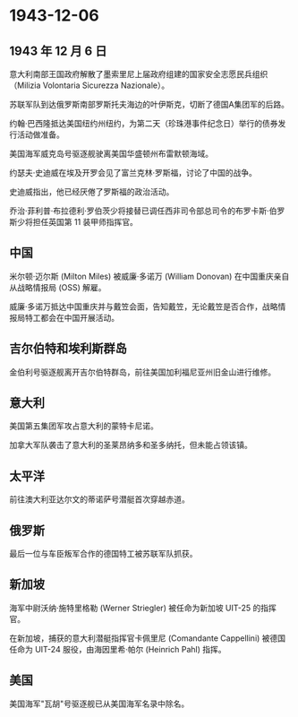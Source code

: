 # 1943-12-06

## 1943 年 12 月 6 日

意大利南部王国政府解散了墨索里尼上届政府组建的国家安全志愿民兵组织（Milizia
Volontaria Sicurezza Nazionale）。

苏联军队到达俄罗斯南部罗斯托夫海边的叶伊斯克，切断了德国A集团军的后路。

约翰·巴西隆抵达美国纽约州纽约，为第二天（珍珠港事件纪念日）举行的债券发行活动做准备。

美国海军威克岛号驱逐舰驶离美国华盛顿州布雷默顿海域。

约瑟夫·史迪威在埃及开罗会见了富兰克林·罗斯福，讨论了中国的战争。

史迪威指出，他已经厌倦了罗斯福的政治活动。

乔治·菲利普·布拉德利·罗伯茨少将接替已调任西非司令部总司令的布罗卡斯·伯罗斯少将担任英国第
11 装甲师指挥官。

## 中国

米尔顿·迈尔斯 (Milton Miles) 被威廉·多诺万 (William Donovan)
在中国重庆亲自从战略情报局 (OSS) 解雇。

威廉·多诺万抵达中国重庆并与戴笠会面，告知戴笠，无论戴笠是否合作，战略情报局特工都会在中国开展活动。

## 吉尔伯特和埃利斯群岛

金伯利号驱逐舰离开吉尔伯特群岛，前往美国加利福尼亚州旧金山进行维修。

## 意大利

美国第五集团军攻占意大利的蒙特卡尼诺。

加拿大军队袭击了意大利的圣莱昂纳多和圣多纳托，但未能占领该镇。

## 太平洋

前往澳大利亚达尔文的蒂诺萨号潜艇首次穿越赤道。

## 俄罗斯

最后一位与车臣叛军合作的德国特工被苏联军队抓获。

## 新加坡

海军中尉沃纳·施特里格勒 (Werner Striegler) 被任命为新加坡 UIT-25
的指挥官。

在新加坡，捕获的意大利潜艇指挥官卡佩里尼 (Comandante Cappellini)
被德国任命为 UIT-24 服役，由海因里希·帕尔 (Heinrich Pahl) 指挥。

## 美国

美国海军"瓦胡"号驱逐舰已从美国海军名录中除名。

